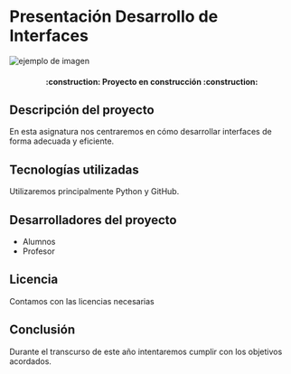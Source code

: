<h1 aling="center">Presentación Desarrollo de Interfaces</h1>

![ejemplo de imagen](https://github.com/fatimafernandezponte/DID/assets/145338446/e1a691c9-6a29-4603-be70-4eafde649338)

<h4 align="center">
:construction: Proyecto en construcción :construction:
</h4>

## Descripción del proyecto
En esta asignatura nos centraremos en cómo desarrollar interfaces de forma adecuada y eficiente.

## Tecnologías utilizadas
Utilizaremos principalmente Python y GitHub.

## Desarrolladores del proyecto
* Alumnos
* Profesor

## Licencia
Contamos con las licencias necesarias

## Conclusión
Durante el transcurso de este año intentaremos cumplir con los objetivos acordados.
